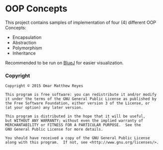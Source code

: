 OOP Concepts
============

This project contains samples of implementation of four (4) different OOP Concepts: 
* Encapsulation
* Abstraction
* Polymorphism 
* Inheritance

Recommended to be run on [BlueJ](https://bluej.org/) for easier visualization.

### Copyright

    Copyright © 2015 Omar Matthew Reyes

    This program is free software: you can redistribute it and/or modify
    it under the terms of the GNU General Public License as published by
    the Free Software Foundation, either version 3 of the License, or
    (at your option) any later version.

    This program is distributed in the hope that it will be useful,
    but WITHOUT ANY WARRANTY; without even the implied warranty of
    MERCHANTABILITY or FITNESS FOR A PARTICULAR PURPOSE.  See the
    GNU General Public License for more details.

    You should have received a copy of the GNU General Public License
    along with this program.  If not, see <http://www.gnu.org/licenses/>.
